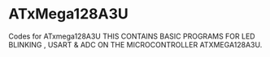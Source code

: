 # ATxMega128A3U
Codes for ATxmega128A3U
THIS CONTAINS BASIC PROGRAMS FOR LED BLINKING , USART & ADC ON THE MICROCONTROLLER ATXMEGA128A3U.
